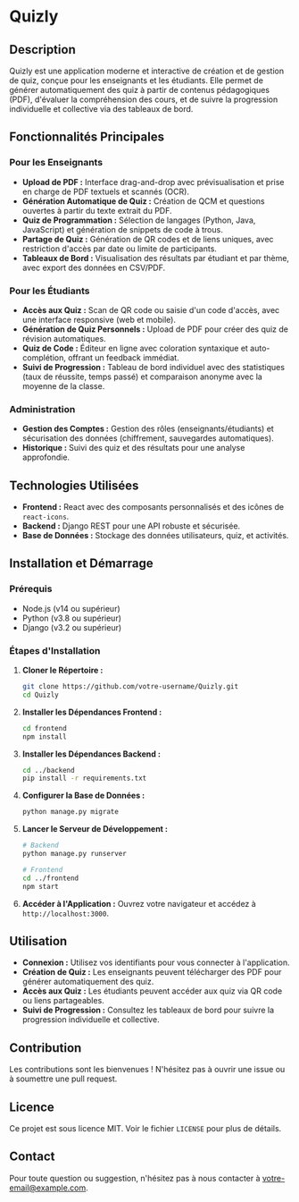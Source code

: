 # Quizly

## Description

Quizly est une application moderne et interactive de création et de gestion de quiz, conçue pour les enseignants et les étudiants. Elle permet de générer automatiquement des quiz à partir de contenus pédagogiques (PDF), d'évaluer la compréhension des cours, et de suivre la progression individuelle et collective via des tableaux de bord.

## Fonctionnalités Principales

### Pour les Enseignants

- **Upload de PDF :** Interface drag-and-drop avec prévisualisation et prise en charge de PDF textuels et scannés (OCR).
- **Génération Automatique de Quiz :** Création de QCM et questions ouvertes à partir du texte extrait du PDF.
- **Quiz de Programmation :** Sélection de langages (Python, Java, JavaScript) et génération de snippets de code à trous.
- **Partage de Quiz :** Génération de QR codes et de liens uniques, avec restriction d'accès par date ou limite de participants.
- **Tableaux de Bord :** Visualisation des résultats par étudiant et par thème, avec export des données en CSV/PDF.

### Pour les Étudiants

- **Accès aux Quiz :** Scan de QR code ou saisie d'un code d'accès, avec une interface responsive (web et mobile).
- **Génération de Quiz Personnels :** Upload de PDF pour créer des quiz de révision automatiques.
- **Quiz de Code :** Éditeur en ligne avec coloration syntaxique et auto-complétion, offrant un feedback immédiat.
- **Suivi de Progression :** Tableau de bord individuel avec des statistiques (taux de réussite, temps passé) et comparaison anonyme avec la moyenne de la classe.

### Administration

- **Gestion des Comptes :** Gestion des rôles (enseignants/étudiants) et sécurisation des données (chiffrement, sauvegardes automatiques).
- **Historique :** Suivi des quiz et des résultats pour une analyse approfondie.

## Technologies Utilisées

- **Frontend :** React avec des composants personnalisés et des icônes de `react-icons`.
- **Backend :** Django REST pour une API robuste et sécurisée.
- **Base de Données :** Stockage des données utilisateurs, quiz, et activités.

## Installation et Démarrage

### Prérequis

- Node.js (v14 ou supérieur)
- Python (v3.8 ou supérieur)
- Django (v3.2 ou supérieur)

### Étapes d'Installation

1. **Cloner le Répertoire :**

   ```bash
   git clone https://github.com/votre-username/Quizly.git
   cd Quizly
   ```

2. **Installer les Dépendances Frontend :**

   ```bash
   cd frontend
   npm install
   ```

3. **Installer les Dépendances Backend :**

   ```bash
   cd ../backend
   pip install -r requirements.txt
   ```

4. **Configurer la Base de Données :**

   ```bash
   python manage.py migrate
   ```

5. **Lancer le Serveur de Développement :**

   ```bash
   # Backend
   python manage.py runserver

   # Frontend
   cd ../frontend
   npm start
   ```

6. **Accéder à l'Application :**
   Ouvrez votre navigateur et accédez à `http://localhost:3000`.

## Utilisation

- **Connexion :** Utilisez vos identifiants pour vous connecter à l'application.
- **Création de Quiz :** Les enseignants peuvent télécharger des PDF pour générer automatiquement des quiz.
- **Accès aux Quiz :** Les étudiants peuvent accéder aux quiz via QR code ou liens partageables.
- **Suivi de Progression :** Consultez les tableaux de bord pour suivre la progression individuelle et collective.

## Contribution

Les contributions sont les bienvenues ! N'hésitez pas à ouvrir une issue ou à soumettre une pull request.

## Licence

Ce projet est sous licence MIT. Voir le fichier `LICENSE` pour plus de détails.

## Contact

Pour toute question ou suggestion, n'hésitez pas à nous contacter à [votre-email@example.com](mailto:votre-email@example.com).
